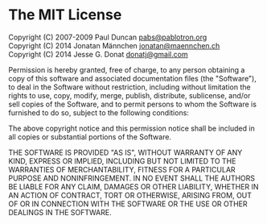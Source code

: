 The MIT License
===============

Copyright (C) 2007-2009 Paul Duncan <pabs@pablotron.org>  
Copyright (C) 2014 Jonatan Männchen <jonatan@maennchen.ch>  
Copyright (C) 2014 Jesse G. Donat <donatj@gmail.com>  
 
Permission is hereby granted, free of charge, to any person obtaining a
copy of this software and associated documentation files (the
"Software"), to deal in the Software without restriction, including
without limitation the rights to use, copy, modify, merge, publish,
distribute, sublicense, and/or sell copies of the Software, and to
permit persons to whom the Software is furnished to do so, subject to
the following conditions:
  
The above copyright notice and this permission notice shall be included
in all copies or substantial portions of the Software.
   
THE SOFTWARE IS PROVIDED "AS IS", WITHOUT WARRANTY OF ANY KIND, EXPRESS
OR IMPLIED, INCLUDING BUT NOT LIMITED TO THE WARRANTIES OF
MERCHANTABILITY, FITNESS FOR A PARTICULAR PURPOSE AND NONINFRINGEMENT.
IN NO EVENT SHALL THE AUTHORS BE LIABLE FOR ANY CLAIM, DAMAGES OR OTHER
LIABILITY, WHETHER IN AN ACTION OF CONTRACT, TORT OR OTHERWISE, ARISING
FROM, OUT OF OR IN CONNECTION WITH THE SOFTWARE OR THE USE OR OTHER
DEALINGS IN THE SOFTWARE.
